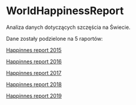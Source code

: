 # WorldHappinessReport

Analiza danych dotyczących szczęścia na Świecie.

Dane zostały podzielone na 5 raportów:

[Happinnes report 2015](https://github.com/ArminD93/WorldHappinessReport/blob/dev_Report2015/WorldHappinessReport_2015.ipynb)

[Happinnes report 2016](https://github.com/ArminD93/WorldHappinessReport/blob/dev_Report2016/WorldHappinessReport_2016.ipynb)

[Happinnes report 2017](https://github.com/ArminD93/WorldHappinessReport/blob/dev_Report2017/WorldHappinessReport_2017.ipynb)

[Happinnes report 2018](https://github.com/ArminD93/WorldHappinessReport/blob/dev_Report2018/WorldHappinessReport_2018.ipynb)

[Happinnes report 2019](https://github.com/ArminD93/WorldHappinessReport/blob/dev_Report2019/WorldHappinessReport_2019.ipynb)
